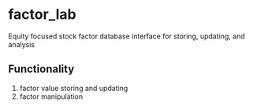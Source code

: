 # factor_lab
Equity focused stock factor database interface for storing, updating, and analysis

## Functionality 
1. factor value storing and updating
2. factor manipulation

